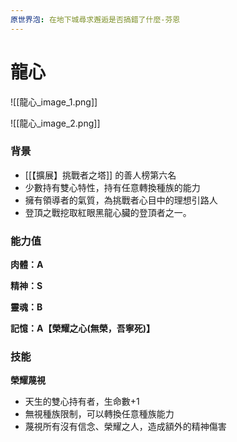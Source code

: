 ```yaml
---
原世界泡: 在地下城尋求邂逅是否搞錯了什麼-芬恩
---
```

# 龍心

![[龍心_image_1.png]]

![[龍心_image_2.png]]

### 背景

- [[【擴展】挑戰者之塔]] 的善人榜第六名
- 少數持有雙心特性，持有任意轉換種族的能力
- 擁有領導者的氣質，為挑戰者心目中的理想引路人
- 登頂之戰挖取紅眼黑龍心臟的登頂者之一。

### 能力值

**肉體：A**

**精神：S**

**靈魂：B**

**記憶：A【榮耀之心(無榮，吾寧死)】**

### 技能

**榮耀蔑視**

- 天生的雙心持有者，生命數+1
- 無視種族限制，可以轉換任意種族能力
- 蔑視所有沒有信念、榮耀之人，造成額外的精神傷害